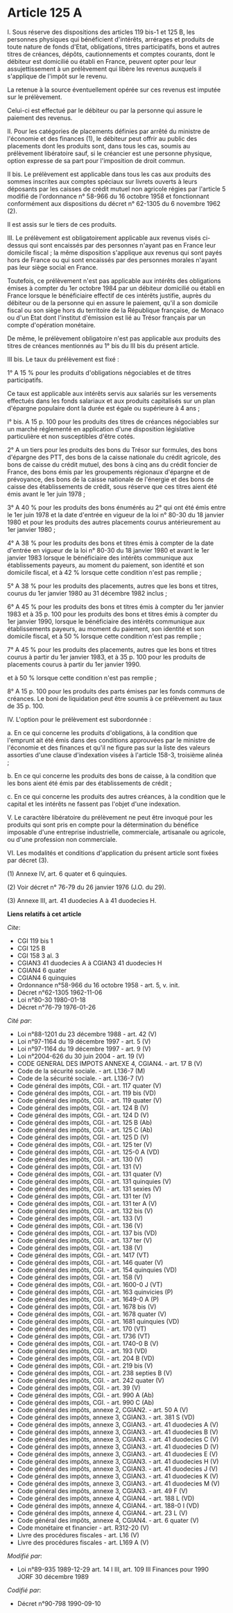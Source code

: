 # Article 125 A

I. Sous réserve des dispositions des articles 119 bis-1 et 125 B, les personnes physiques qui bénéficient d'intérêts,
arrérages et produits de toute nature de fonds d'Etat, obligations, titres participatifs, bons et autres titres de créances,
dépôts, cautionnements et comptes courants, dont le débiteur est domicilié ou établi en France, peuvent opter pour leur
assujettissement à un prélèvement qui libère les revenus auxquels il s'applique de l'impôt sur le revenu.

La retenue à la source éventuellement opérée sur ces revenus est imputée sur le prélèvement.

Celui-ci est effectué par le débiteur ou par la personne qui assure le paiement des revenus.

II. Pour les catégories de placements définies par arrêté du ministre de l'économie et des finances (1), le débiteur peut
offrir au public des placements dont les produits sont, dans tous les cas, soumis au prélèvement libératoire sauf, si le
créancier est une personne physique, option expresse de sa part pour l'imposition de droit commun.

II bis. Le prélèvement est applicable dans tous les cas aux produits des sommes inscrites aux comptes spéciaux sur livrets
ouverts à leurs déposants par les caisses de crédit mutuel non agricole régies par l'article 5 modifié de l'ordonnance n°
58-966 du 16 octobre 1958 et fonctionnant conformément aux dispositions du décret n° 62-1305 du 6 novembre 1962 (2).

Il est assis sur le tiers de ces produits.

III. Le prélèvement est obligatoirement applicable aux revenus visés ci-dessus qui sont encaissés par des personnes n'ayant
pas en France leur domicile fiscal ; la même disposition s'applique aux revenus qui sont payés hors de France ou qui sont
encaissés par des personnes morales n'ayant pas leur siège social en France.

Toutefois, ce prélèvement n'est pas applicable aux intérêts des obligations émises à compter du 1er octobre 1984 par un
débiteur domicilié ou établi en France lorsque le bénéficiaire effectif de ces intérêts justifie, auprès du débiteur ou de la
personne qui en assure le paiement, qu'il a son domicile fiscal ou son siège hors du territoire de la République française,
de Monaco ou d'un Etat dont l'institut d'émission est lié au Trésor français par un compte d'opération monétaire.

De même, le prélèvement obligatoire n'est pas applicable aux produits des titres de créances mentionnés au 1° bis du III bis
du présent article.

III bis. Le taux du prélèvement est fixé :

1° A 15 % pour les produits d'obligations négociables et de titres participatifs.

Ce taux est applicable aux intérêts servis aux salariés sur les versements effectués dans les fonds salariaux et aux produits
capitalisés sur un plan d'épargne populaire dont la durée est égale ou supérieure à 4 ans ;

I° bis. A 15 p. 100 pour les produits des titres de créances négociables sur un marché réglementé en application d'une
disposition législative particulière et non susceptibles d'être cotés.

2° A un tiers pour les produits des bons du Trésor sur formules, des bons d'épargne des PTT, des bons de la caisse nationale
du crédit agricole, des bons de caisse du crédit mutuel, des bons à cinq ans du crédit foncier de France, des bons émis par
les groupements régionaux d'épargne et de prévoyance, des bons de la caisse nationale de l'énergie et des bons de caisse des
établissements de crédit, sous réserve que ces titres aient été émis avant le 1er juin 1978 ;

3° A 40 % pour les produits des bons énumérés au 2° qui ont été émis entre le 1er juin 1978 et la date d'entrée en vigueur de
la loi n° 80-30 du 18 janvier 1980 et pour les produits des autres placements courus antérieurement au 1er janvier 1980 ;

4° A 38 % pour les produits des bons et titres émis à compter de la date d'entrée en vigueur de la loi n° 80-30 du 18 janvier
1980 et avant le 1er janvier 1983 lorsque le bénéficiaire des intérêts communique  aux établissements payeurs, au moment du
paiement, son identité et son domicile fiscal,    et à 42 % lorsque cette condition n'est pas remplie ;

5° A 38 % pour les produits des placements, autres que les bons et titres, courus du 1er janvier 1980 au 31 décembre 1982
inclus ;

6° A 45 % pour les produits des bons et titres émis à compter du 1er janvier 1983 et à 35 p. 100 pour les produits des bons
et titres émis à compter du 1er janvier 1990, lorsque le bénéficiaire des intérêts communique  aux établissements payeurs, au
moment du paiement, son identité et son domicile fiscal,    et à 50 % lorsque cette condition n'est pas remplie ;

7° A 45 % pour les produits des placements, autres que les bons et titres courus à partir du 1er janvier 1983, et à 35 p. 100
pour les produits de placements courus à partir du 1er janvier 1990.

et à 50 % lorsque cette condition n'est pas remplie ;

8° A 15 p. 100 pour les produits des parts émises par les fonds communs de créances. Le boni de liquidation peut être soumis
à ce prélèvement au taux de 35 p. 100.

IV. L'option pour le prélèvement est subordonnée :

a. En ce qui concerne les produits d'obligations, à la condition que l'emprunt ait été émis dans des conditions approuvées
par le ministre de l'économie et des finances et qu'il ne figure pas sur la liste des valeurs assorties d'une clause
d'indexation visées à l'article 158-3, troisième alinéa ;

b. En ce qui concerne les produits des bons de caisse, à la condition que les bons aient été émis par des établissements de
crédit ;

c. En ce qui concerne les produits des autres créances, à la condition que le capital et les intérêts ne fassent pas l'objet
d'une indexation.

V. Le caractère libératoire du prélèvement ne peut être invoqué pour les produits qui sont pris en compte pour la
détermination du bénéfice imposable d'une entreprise industrielle, commerciale, artisanale ou agricole, ou d'une profession
non commerciale.

VI. Les modalités et conditions d'application du présent article sont fixées par décret (3).

(1) Annexe IV, art. 6 quater et 6 quinquies.

(2) Voir décret n° 76-79 du 26 janvier 1976 (J.O. du 29).

(3) Annexe III, art. 41 duodecies A à 41 duodecies H.

**Liens relatifs à cet article**

_Cite_:

  - CGI 119 bis 1
  - CGI 125 B
  - CGI 158 3 al. 3
  - CGIAN3 41 duodecies A à CGIAN3 41 duodecies H
  - CGIAN4 6 quater
  - CGIAN4 6 quinquies
  - Ordonnance n°58-966 du 16 octobre 1958 - art. 5, v. init.
  - Décret n°62-1305 1962-11-06
  - Loi n°80-30 1980-01-18
  - Décret n°76-79 1976-01-26

_Cité par_:

  - Loi n°88-1201 du 23 décembre 1988 - art. 42 (V)
  - Loi n°97-1164 du 19 décembre 1997 - art. 5 (V)
  - Loi n°97-1164 du 19 décembre 1997 - art. 9 (V)
  - Loi n°2004-626 du 30 juin 2004 - art. 19 (V)
  - CODE GENERAL DES IMPOTS ANNEXE 4, CGIAN4. - art. 17 B (V)
  - Code de la sécurité sociale. - art. L136-7 (M)
  - Code de la sécurité sociale. - art. L136-7 (V)
  - Code général des impôts, CGI. - art. 117 quater (V)
  - Code général des impôts, CGI. - art. 119 bis (VD)
  - Code général des impôts, CGI. - art. 119 quater (V)
  - Code général des impôts, CGI. - art. 124 B (V)
  - Code général des impôts, CGI. - art. 124 D (V)
  - Code général des impôts, CGI. - art. 125 B (Ab)
  - Code général des impôts, CGI. - art. 125 C (Ab)
  - Code général des impôts, CGI. - art. 125 D (V)
  - Code général des impôts, CGI. - art. 125 ter (V)
  - Code général des impôts, CGI. - art. 125-0 A (VD)
  - Code général des impôts, CGI. - art. 130 (V)
  - Code général des impôts, CGI. - art. 131 (V)
  - Code général des impôts, CGI. - art. 131 quater (V)
  - Code général des impôts, CGI. - art. 131 quinquies (V)
  - Code général des impôts, CGI. - art. 131 sexies (V)
  - Code général des impôts, CGI. - art. 131 ter (V)
  - Code général des impôts, CGI. - art. 131 ter A (V)
  - Code général des impôts, CGI. - art. 132 bis (V)
  - Code général des impôts, CGI. - art. 133 (V)
  - Code général des impôts, CGI. - art. 136 (V)
  - Code général des impôts, CGI. - art. 137 bis (VD)
  - Code général des impôts, CGI. - art. 137 ter (V)
  - Code général des impôts, CGI. - art. 138 (V)
  - Code général des impôts, CGI. - art. 1417 (VT)
  - Code général des impôts, CGI. - art. 146 quater (V)
  - Code général des impôts, CGI. - art. 154 quinquies (VD)
  - Code général des impôts, CGI. - art. 158 (V)
  - Code général des impôts, CGI. - art. 1600-0 J (VT)
  - Code général des impôts, CGI. - art. 163 quinvicies (P)
  - Code général des impôts, CGI. - art. 1649-0 A (P)
  - Code général des impôts, CGI. - art. 1678 bis (V)
  - Code général des impôts, CGI. - art. 1678 quater (V)
  - Code général des impôts, CGI. - art. 1681 quinquies (VD)
  - Code général des impôts, CGI. - art. 170 (VT)
  - Code général des impôts, CGI. - art. 1736 (VT)
  - Code général des impôts, CGI. - art. 1740-0 B (V)
  - Code général des impôts, CGI. - art. 193 (VD)
  - Code général des impôts, CGI. - art. 204 B (VD)
  - Code général des impôts, CGI. - art. 219 bis (V)
  - Code général des impôts, CGI. - art. 238 septies B (V)
  - Code général des impôts, CGI. - art. 242 quater (V)
  - Code général des impôts, CGI. - art. 39 (V)
  - Code général des impôts, CGI. - art. 990 A (Ab)
  - Code général des impôts, CGI. - art. 990 C (Ab)
  - Code général des impôts, annexe 2, CGIAN2. - art. 50 A (V)
  - Code général des impôts, annexe 3, CGIAN3. - art. 381 S (VD)
  - Code général des impôts, annexe 3, CGIAN3. - art. 41 duodecies A (V)
  - Code général des impôts, annexe 3, CGIAN3. - art. 41 duodecies B (V)
  - Code général des impôts, annexe 3, CGIAN3. - art. 41 duodecies C (V)
  - Code général des impôts, annexe 3, CGIAN3. - art. 41 duodecies D (V)
  - Code général des impôts, annexe 3, CGIAN3. - art. 41 duodecies E (V)
  - Code général des impôts, annexe 3, CGIAN3. - art. 41 duodecies H (V)
  - Code général des impôts, annexe 3, CGIAN3. - art. 41 duodecies J (V)
  - Code général des impôts, annexe 3, CGIAN3. - art. 41 duodecies K (V)
  - Code général des impôts, annexe 3, CGIAN3. - art. 41 duodecies M (V)
  - Code général des impôts, annexe 3, CGIAN3. - art. 49 F (V)
  - Code général des impôts, annexe 4, CGIAN4. - art. 188 L (VD)
  - Code général des impôts, annexe 4, CGIAN4. - art. 188-0 I (VD)
  - Code général des impôts, annexe 4, CGIAN4. - art. 23 L (V)
  - Code général des impôts, annexe 4, CGIAN4. - art. 6 quater (V)
  - Code monétaire et financier - art. R312-20 (V)
  - Livre des procédures fiscales - art. L16 (V)
  - Livre des procédures fiscales - art. L169 A (V)

_Modifié par_:

  - Loi n°89-935 1989-12-29 art. 14 I III, art. 109 III Finances pour 1990 JORF 30 décembre 1989

_Codifié par_:

  - Décret n°90-798 1990-09-10
